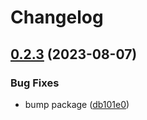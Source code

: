 # Changelog

## [0.2.3](https://github.com/mattzcarey/code-review-gpt/compare/v0.2.2...v0.2.3) (2023-08-07)


### Bug Fixes

* bump package ([db101e0](https://github.com/mattzcarey/code-review-gpt/commit/db101e00f56cf7e50977581679ebd6f609b3c4b6))
